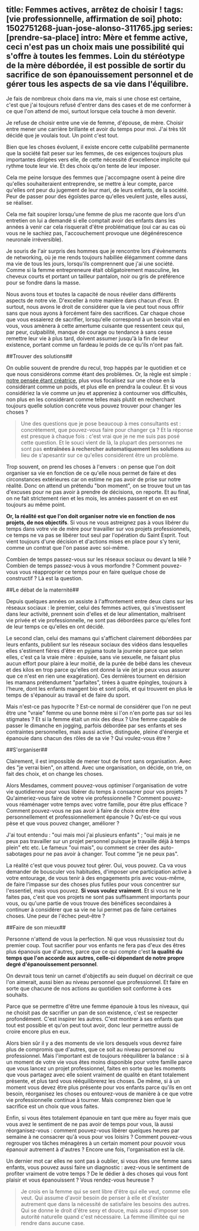 title: Femmes actives, arrêtez de choisir !
tags: [vie professionnelle, affirmation de soi]
photo: 1502751268-juan-jose-alonso-311765.jpg
series: [prendre-sa-place]
intro: Mère et femme active, ceci n'est pas un choix mais une possibilité qui s'offre à toutes les femmes. Loin du stéréotype de la mère débordée, il est possible de sortir du sacrifice de son épanouissement personnel et de gérer tous les aspects de sa vie dans l'équilibre.
---
Je fais de nombreux choix dans ma vie, mais si une chose est certaine, c'est que j'ai toujours refusé d'entrer dans des cases et de me conformer à ce que l'on attend de moi, surtout lorsque cela touche à mon devenir.

Je refuse de choisir entre une vie de femme, d'épouse, de mère. Choisir entre mener une carrière brillante et avoir du temps pour moi. J'ai très tôt décidé que je voulais tout. Un point c'est tout.

Bien que les choses évoluent, il existe encore cette culpabilité permanente que la société fait peser sur les femmes, de ces exigences toujours plus importantes dirigées vers elle, de cette nécessité d'excellence implicite qui rythme toute leur vie. Et des choix qu'on tente de leur imposer.

Cela me peine lorsque des femmes que j'accompagne osent à peine dire qu'elles souhaiteraient entreprendre, se mettre à leur compte, parce qu'elles ont peur du jugement de leur mari, de leurs enfants, de la société. Peur de passer pour des égoïstes parce qu'elles veulent juste, elles aussi, se réaliser.

Cela me fait soupirer lorsqu'une femme de plus me raconte que lors d'un entretien on lui a demandé si elle comptait avoir des enfants dans les années à venir car cela risquerait d'être problématique (oui car au cas où vous ne le sachiez pas, l'accouchement provoque une dégénérescence neuronale irréversible).

Je souris de l'air surpris des hommes que je rencontre lors d'évènements de networking, où je me rends toujours habillée élégamment comme dans ma vie de tous les jours, lorsqu'ils comprennent que j'ai une société. Comme si la femme entrepreneure était obligatoirement masculine, les cheveux courts et portant un tailleur pantalon, noir ou gris de préférence pour se fondre dans la masse.

Nous avons tous et toutes la capacité de nous révéler dans différents aspects de notre vie. D'exceller à notre manière dans chacun d'eux. Et surtout, nous avons le droit de considérer que la vie peut tout nous offrir sans que nous ayons à forcément faire des sacrifices. Car chaque chose que vous essaierez de sacrifier, lorsqu'elle correspond à un besoin vital en vous, vous amènera à cette amertume cuisante que ressentent ceux qui, par peur, culpabilité, manque de courage ou tendance à sans cesse remettre leur vie à plus tard, doivent assumer jusqu'à la fin de leur existence, portant comme un fardeau le poids de ce qu'ils n'ont pas fait.

##Trouver des solutions##

On oublie souvent de prendre du recul, trop happés par le quotidien et ce que nous considérons comme étant des problèmes. Or, la règle est simple : [notre pensée étant créatrice](https://pranacanal.com/articles/la-loi-dattraction), plus vous focalisez sur une chose en la considérant comme un poids, et plus elle en prendra la couleur. Et si vous considériez la vie comme un jeu et appreniez à contourner vos difficultés, non plus en les considérant comme telles mais plutôt en recherchant toujours quelle solution concrète vous pouvez trouver pour changer les choses ?

> Une des questions que je pose beaucoup à mes consultants est : concrètement, que pouvez-vous faire pour changer ça ? Et la réponse est presque à chaque fois : c'est vrai que je ne me suis pas posé cette question. Et le souci vient de là, la plupart des personnes ne sont pas **entraînées à rechercher automatiquement les solutions** au lieu de s'apesantir sur ce qu'elles considèrent être un problème.

Trop souvent, on prend les choses à l'envers : on pense que l'on doit organiser sa vie en fonction de ce qu'elle nous permet de faire et des circonstances extérieures car on estime ne pas avoir de prise sur notre réalité. Donc on attend un prétendu "bon moment", on se trouve tout un tas d'excuses pour ne pas avoir à prendre de décisions, on reporte. Et au final, on ne fait strictement rien et les mois, les années passent et on en est toujours au même point.

**Or, la réalité est que l'on doit organiser notre vie en fonction de nos projets, de nos objectifs**. Si vous ne vous astreignez pas à vous libérer du temps dans votre vie de mère pour travailler sur vos projets professionnels, ce temps ne va pas se libérer tout seul par l'opération du Saint Esprit. Tout vient toujours d'une décision et d'actions mises en place pour s'y tenir, comme un contrat que l'on passe avec soi-même.

Combien de temps passez-vous sur les réseaux sociaux ou devant la télé ? Combien de temps passez-vous à vous morfondre ? Comment pouvez-vous vous réapproprier ce temps pour en faire quelque chose de constructif ? Là est la question.

##Le débat de la maternité##

Depuis quelques années on assiste à l'affrontement entre deux clans sur les réseaux sociaux : le premier, celui des femmes actives, qui s'investissent dans leur activité, prennent soin d'elles et de leur alimentation, maîtrisent vie privée et vie professionnelle, ne sont pas débordées parce qu'elles font de leur temps ce qu'elles en ont décidé.

Le second clan, celui des mamans qui s'affichent clairement débordées par leurs enfants, publient sur les réseaux sociaux des vidéos dans lesquelles elles s'estiment fières d'être en pyjama toute la journée parce que selon elles, c'est ça la vraie mère : épuisée, sans vie sexuelle, ne faisant plus aucun effort pour plaire à leur moitié, de la purée de bébé dans les cheveux et des kilos en trop parce qu'elles ont donné la vie (et je peux vous assurer que ce n'est en rien une exagération). Ces dernières tournent en dérision les mamans prétendument "parfaites", tirées à quatre épingles, toujours à l'heure, dont les enfants mangent bio et sont polis, et qui trouvent en plus le temps de s'épanouir au travail et de faire du sport. 

Mais n'est-ce pas hypocrite ?  Est-ce normal de considérer que l'on ne peut être une "vraie" femme ou une bonne mère si l'on n'en porte pas sur soi les stigmates ? Et si la femme était un mix des deux ? Une femme capable de passer le dimanche en jogging, parfois débordée par ses enfants et ses contraintes personnelles, mais aussi active, distinguée, pleine d'énergie et épanouie dans chacun des rôles de sa vie ? Qui voulez-vous être ?

##S'organiser##

Clairement, il est impossible de mener tout de front sans organisation. Avec des "je verrai bien", on attend. Avec une organisation, on décide, on trie, on fait des choix, et on change les choses.

Alors Mesdames, comment pouvez-vous optimiser l'organisation de votre vie quotidienne pour vous libérer du temps à consacrer pour vos projets ? Qu'aimeriez-vous faire de votre vie professionnelle ? Comment pouvez-vous réaménager votre temps avec votre famille, pour être plus efficace ? Comment pouvez-vous ne pas avoir à faire de choix entre être personnellement et professionnellement épanouie ? Qu'est-ce qui vous pèse et que vous pouvez changer, améliorer ? 

J'ai tout entendu : "oui mais moi j'ai plusieurs enfants" ; "oui mais je ne peux pas travailler sur un projet personnel puisque je travaille déjà à temps plein" etc etc. Le fameux "oui mais", ou comment se créer des auto-sabotages pour ne pas avoir à changer. Tout comme "je ne peux pas".

La réalité c'est que vous pouvez tout gérer. Oui, vous pouvez. Ca va vous demander de bousculer vos habitudes, d'imposer une participation active à votre entourage, de vous tenir à des engagements pris avec vous-même, de faire l'impasse sur des choses plus futiles pour vous concentrer sur l'essentiel, mais vous pouvez. **Si vous voulez vraiment**. Et si vous ne le faites pas, c'est que vos projets ne sont pas suffisamment importants pour vous, ou qu'une partie de vous trouve des bénéfices secondaires à continuer à considérer que sa vie ne lui permet pas de faire certaines choses. Une peur de l'échec peut-être ?

##Faire de son mieux##

Personne n'attend de vous la perfection. Ni que vous réussissiez tout du premier coup. Tout sacrifier pour vos enfants ne fera pas d'eux des êtres plus épanouis que d'autres, parce que ce qui compte c'est **la qualité du temps que l'on accorde aux autres, celle-ci dépendant de notre propre degré d'épanouissement personnel**.

On devrait tous tenir un carnet d'objectifs au sein duquel on décrirait ce que l'on aimerait, aussi bien au niveau personnel que professionnel. Et faire en sorte que chacune de nos actions au quotidien soit conforme à ces souhaits.

Parce que se permettre d'être une femme épanouie à tous les niveaux, qui ne choisit pas de sacrifier un pan de son existence, c'est se respecter profondément. C'est inspirer les autres. C'est montrer à ses enfants que tout est possible et qu'on peut tout avoir, donc leur permettre aussi de croire encore plus en eux. 

Alors bien sûr il y a des moments de vie lors desquels vous devrez faire plus de compromis que d'autres, que ce soit au niveau personnel ou professionnel. Mais l'important est de toujours rééquilibrer la balance : si à un moment de votre vie vous êtes moins disponible pour votre famille parce que vous lancez un projet professionnel, faites en sorte que les moments que vous partagez avec elle soient vraiment de qualité en étant totalement présente, et plus tard vous rééquilibrerez les choses. De même, si à un moment vous devez être plus présente pour vos enfants parce qu'ils en ont besoin, réorganisez les choses ou entourez-vous de manière à ce que votre vie professionnelle continue à tourner. Mais comprenez bien que le sacrifice est un choix que vous faites.

Enfin, si vous êtes totalement épanouie en tant que mère au foyer mais que vous avez le sentiment de ne pas avoir de temps pour vous, là aussi réorganisez-vous : comment pouvez-vous libérer quelques heures par semaine à ne consacrer qu'à vous pour vos loisirs ? Comment pouvez-vous regrouper vos tâches ménagères à un certain moment pour pouvoir vous épanouir autrement à d'autres ? Encore une fois, l'organisation est la clé.

Un dernier mot car elles ne sont pas à oublier, si vous êtes une femme sans enfants, vous pouvez aussi faire un diagnostic : avez-vous le sentiment de profiter vraiment de votre temps ? De le dédier à des choses qui vous font plaisir et vous épanouissent ? Vous rendez-vous heureuse ?

> Je crois en la femme qui se sent libre d'être qui elle veut, comme elle veut. Qui assume d'avoir besoin de penser à elle et d'exister autrement que dans la nécessité de satisfaire les besoins des autres. Qui se donne le droit d'être sexy et douce, mais aussi d'imposer son autorité naturelle quand c'est nécessaire. La femme illimitée qui ne rendre dans aucune case.


